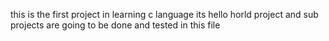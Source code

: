  this is the first project in learning c language its hello horld project and sub projects are going to be done and tested in this file 
